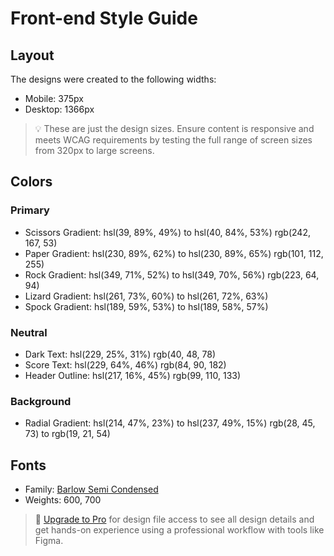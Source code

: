 # Front-end Style Guide

## Layout

The designs were created to the following widths:

- Mobile: 375px
- Desktop: 1366px

> 💡 These are just the design sizes. Ensure content is responsive and meets WCAG requirements by testing the full range of screen sizes from 320px to large screens.

## Colors

### Primary

- Scissors Gradient: hsl(39, 89%, 49%) to hsl(40, 84%, 53%)  rgb(242, 167, 53)
- Paper Gradient: hsl(230, 89%, 62%) to hsl(230, 89%, 65%)   rgb(101, 112, 255)
- Rock Gradient: hsl(349, 71%, 52%) to hsl(349, 70%, 56%)    rgb(223, 64, 94)
- Lizard Gradient: hsl(261, 73%, 60%) to hsl(261, 72%, 63%)
- Spock Gradient: hsl(189, 59%, 53%) to hsl(189, 58%, 57%)

### Neutral

- Dark Text: hsl(229, 25%, 31%)         rgb(40, 48, 78)
- Score Text: hsl(229, 64%, 46%)        rgb(84, 90, 182)
- Header Outline: hsl(217, 16%, 45%)    rgb(99, 110, 133)

### Background

- Radial Gradient: hsl(214, 47%, 23%) to hsl(237, 49%, 15%)  rgb(28, 45, 73) to rgb(19, 21, 54)

## Fonts

- Family: [Barlow Semi Condensed](https://fonts.google.com/specimen/Barlow+Semi+Condensed)
- Weights: 600, 700

> 💎 [Upgrade to Pro](https://www.frontendmentor.io/pro?ref=style-guide) for design file access to see all design details and get hands-on experience using a professional workflow with tools like Figma.
